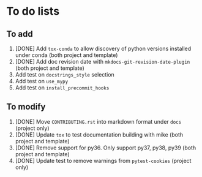 # To do lists

## To add

1. [DONE] Add `tox-conda` to allow discovery of python versions installed under conda (both project and template)
2. [DONE] Add doc revision date with `mkdocs-git-revision-date-plugin` (both project and template)
3. Add test on `docstrings_style` selection
4. Add test on `use_mypy`
5. Add test on `install_precommit_hooks`


## To modify

1. [DONE] Move `CONTRIBUTING.rst` into markdown format under `docs` (project only)
2. [DONE] Update `tox` to test documentation building with mike (both project and template)
3. [DONE] Remove support for py36. Only support py37, py38, py39 (both project and template)
4. [DONE] Update test to remove warnings from `pytest-cookies` (project only)
